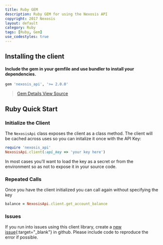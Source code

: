 ```yaml
---
title: Ruby GEM
description: Ruby GEM for using the Nexosis API
copyright: 2017 Nexosis 
layout: default
category: Ruby
tags: [Ruby, Gem]
use_codestyles: true
---
```


## Installing the client

#### Include the gem in your gemfile and use bundler to install your dependencies.

``` Ruby
gem 'nexosis_api', '>= 2.0.0'
```
> <p><a href="https://rubygems.org/gems/nexosis_api" class="btn secondary mr10" target="_blank"><i class="fa fa-cube mr5"></i> Gem Details</a><a href="https://github.com/Nexosis/nexosisclient-rb" class="btn secondary" target="_blank"><i class="fa fa-github mr5"></i> View Source</a></p>

## Ruby Quick Start

### Initialize the Client

The <code>NexosisApi</code> class exposes the client as a class method. The client will be cached across uses so you can initalize it once with the API Key:

``` Ruby
require 'nexosis_api'
NexosisApi.client(:api_key => 'your key here') 
```

In most cases you'll want to load the key as a secret or from the environment so as not to expose it in your source code.

### Repeated Calls
Once you have the client initialized you can call again without specifying the key

``` Ruby
balance = NexosisApi.client.get_account_balance
```

### Issues
If you run into issues using this client library, create a [new issue](https://github.com/Nexosis/nexosisclient-rb/issues/new){:target="_blank"} in github. Please include code to reproduce the error if possible.